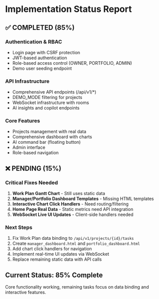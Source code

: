 # Implementation Status Report

## ✅ COMPLETED (85%)

### Authentication & RBAC
- Login page with CSRF protection
- JWT-based authentication
- Role-based access control (OWNER, PORTFOLIO, ADMIN)
- Demo user seeding endpoint

### API Infrastructure
- Comprehensive API endpoints (/api/v1/*)
- DEMO_MODE filtering for projects
- WebSocket infrastructure with rooms
- AI insights and copilot endpoints

### Core Features
- Projects management with real data
- Comprehensive dashboard with charts
- AI command bar (floating button)
- Admin interface
- Role-based navigation

## ❌ PENDING (15%)

### Critical Fixes Needed
1. **Work Plan Gantt Chart** - Still uses static data
2. **Manager/Portfolio Dashboard Templates** - Missing HTML templates
3. **Interactive Chart Click Handlers** - Need routing/filtering
4. **Home Page Real Data** - Static metrics need API integration
5. **WebSocket Live UI Updates** - Client-side handlers needed

### Next Steps
1. Fix Work Plan data binding to `/api/v1/projects/{id}/tasks`
2. Create `manager_dashboard.html` and `portfolio_dashboard.html`
3. Add chart click handlers for navigation
4. Implement real-time UI updates via WebSocket
5. Replace remaining static data with API calls

## Current Status: 85% Complete
Core functionality working, remaining tasks focus on data binding and interactive features.
